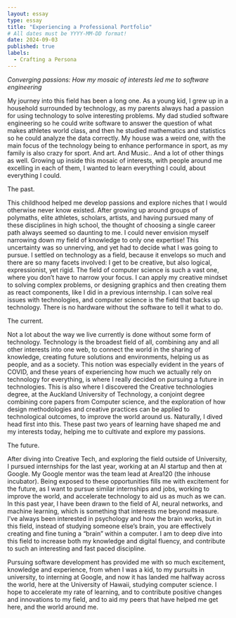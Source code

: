 ```yaml
---
layout: essay
type: essay
title: "Experiencing a Professional Portfolio"
# All dates must be YYYY-MM-DD format!
date: 2024-09-03
published: true
labels:
  - Crafting a Persona
---
```



*Converging passions: How my mosaic of interests led me to software engineering*

My journey into this field has been a long one. As a young kid, I grew up in a household surrounded by technology, as my parents always had a passion for using technology to solve interesting problems. My dad studied software engineering so he could write software to answer the question of what makes athletes world class, and then he studied mathematics and statistics so he could analyze the data correctly. My house was a weird one, with the main focus of the technology being to enhance performance in sport, as my family is also crazy for sport. And art. And Music.. And a lot of other things as well. Growing up inside this mosaic of interests, with people around me excelling in each of them, I wanted to learn everything I could, about everything I could. 

The past.

This childhood helped me develop passions and explore niches that I would otherwise never know existed. After growing up around groups of polymaths, elite athletes, scholars, artists, and having pursued many of these disciplines in high school, the thought of choosing a single career path always seemed so daunting to me. I could never envision myself narrowing down my field of knowledge to only one expertise! This uncertainty was so unnerving, and yet had to decide what I was going to pursue. I settled on technology as a field, because it envelops so much and there are so many facets involved: I get to be creative, but also logical, expressionist, yet rigid. The field of computer science is such a vast one, where you don’t have to narrow your focus. I can apply my creative mindset to solving complex problems, or designing graphics and then creating them as react components, like I did in a previous internship. I can solve real issues with technologies, and computer science is the field that backs up technology. There is no hardware without the software to tell it what to do. 

The current.

Not a lot about the way we live currently is done without some form of technology. Technology is the broadest field of all, combining any and all other interests into one web, to connect the world in the sharing of knowledge, creating future solutions and environments, helping us as people, and as a society. This notion was especially evident in the years of COVID, and these years of experiencing how much we actually rely on technology for everything, is where I really decided on pursuing a future in technologies. This is also where I discovered the Creative technologies degree, at the Auckland University of Technology, a conjoint degree combining core papers from Computer science, and the exploration of how design methodologies and creative practices can be applied to technological outcomes, to improve the world around us. Naturally, I dived head first into this. These past two years of learning have shaped me and my interests today, helping me to cultivate and explore my passions. 

The future. 

After diving into Creative Tech, and exploring the field outside of University, I pursued internships for the last year, working at an AI startup and then at Google. My Google mentor was the team lead at Area120 (the inhouse incubator). Being exposed to these opportunities fills me with excitement for the future, as I want to pursue similar internships and jobs, working to improve the world, and accelerate technology to aid us as much as we can. In this past year, I have been drawn to the field of AI, neural networks, and machine learning, which is something that interests me beyond measure. I’ve always been interested in psychology and how the brain works, but in this field, instead of studying someone else’s brain,  you are effectively creating and fine tuning a “brain” within a computer. I am to deep dive into this field to increase both my knowledge and digital fluency, and contribute to such an interesting and fast paced discipline. 

Pursuing software development has provided me with so much excitement, knowledge and experience, from when I was a kid, to my pursuits in university, to interning at Google, and now it has landed me halfway across the world, here at the University of Hawaii, studying computer science. I hope to accelerate my rate of learning, and to contribute positive changes and innovations to my field, and to aid my peers that have helped me get here, and the world around me.
